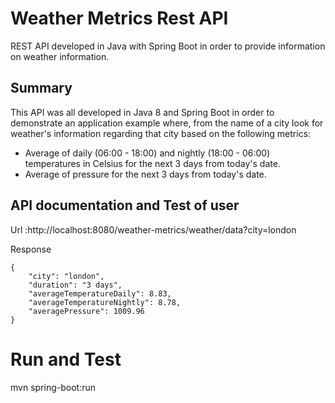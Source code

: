 # Weather Metrics Rest API
REST API developed in Java with Spring Boot in order to provide information on weather information.

## Summary

This API was all developed in Java 8 and Spring Boot in order to demonstrate an application example where, from the name of a city look for weather's information regarding that city based on the following metrics:
- Average of daily (06:00 - 18:00) and nightly (18:00 - 06:00) temperatures in Celsius for the next 3 days from today's date.
- Average of pressure for the next 3 days from today's date.

## API documentation and Test of user
Url :http://localhost:8080/weather-metrics/weather/data?city=london

Response 
```
{
    "city": "london",
    "duration": "3 days",
    "averageTemperatureDaily": 8.83,
    "averageTemperatureNightly": 8.78,
    "averagePressure": 1009.96
}
```
# Run and Test
mvn spring-boot:run
